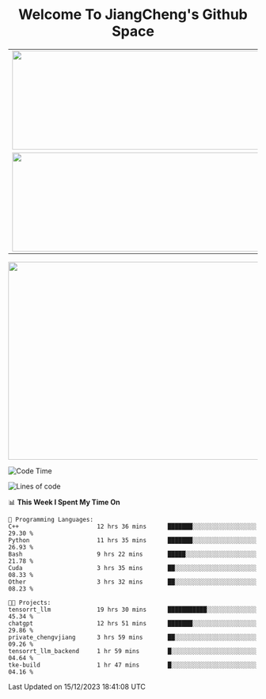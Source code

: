 <h1 align="center">Welcome To JiangCheng's Github Space</h1>

<table align="center" frame="void" rules="none" >
  <tr>
    <td>
      <div align="center"> <img height="200px" width="500px"  src="https://github-readme-stats.vercel.app/api?username=thisjiang&hide_title=true&hide_border=true&layout=compact&show_icons=trueline_height=21&text_color=000&icon_color=000&bg_color=0,ea6161,ffc64d,fffc4d,52fa5a&theme=graywhite" /> </div>
    </td>
    <td>
      <div align="center"> <img height="200px" width="500px" src="https://github-readme-stats.vercel.app/api/top-langs/?username=thisjiang&hide_title=true&hide_border=true&layout=compact&langs_count=6&text_color=000&icon_color=fff&bg_color=0,52fa5a,4dfcff,c64dff&theme=graywhite" /> </div>
    </td>
  </tr>
  <tr>
    <td>
      <div align="center"> <img height="200px" width="500px" src="https://github-readme-streak-stats.herokuapp.com/?user=thisjiang&hide_title=true&hide_border=true&layout=compact&langs_count=6" /> </div>
    </td>
    <td>
      <div align="center"> 
      <a href="https://github.com/" target="_blank"><img style="margin: 10px" src="https://profilinator.rishav.dev/skills-assets/git-scm-icon.svg" alt="Git" height="50" /></a>  
      <a href="https://www.linux.org/" target="_blank"><img style="margin: 10px" src="https://profilinator.rishav.dev/skills-assets/linux-original.svg" alt="Linux" height="50" /></a>  
      <a href="https://www.gnu.org/software/bash/" target="_blank"><img style="margin: 10px" src="https://profilinator.rishav.dev/skills-assets/gnu_bash-icon.svg" alt="Bash" height="50" /></a>  
      </div>
    </td>
  </tr>
</table>

<div align="center"> <img height="400px" width="1000px" src="https://github-readme-activity-graph.cyclic.app/graph?username=thisjiang&theme=react&hide_title=true&hide_border=true&layout=compact&langs_count=6" /> </div></td>

<!--START_SECTION:waka-->
![Code Time](http://img.shields.io/badge/Code%20Time-637%20hrs%2046%20mins-blue)

![Lines of code](https://img.shields.io/badge/From%20Hello%20World%20I%27ve%20Written-438.2%20thousand%20lines%20of%20code-blue)

📊 **This Week I Spent My Time On** 

```text
💬 Programming Languages: 
C++                      12 hrs 36 mins      ███████░░░░░░░░░░░░░░░░░░   29.30 % 
Python                   11 hrs 35 mins      ███████░░░░░░░░░░░░░░░░░░   26.93 % 
Bash                     9 hrs 22 mins       █████░░░░░░░░░░░░░░░░░░░░   21.78 % 
Cuda                     3 hrs 35 mins       ██░░░░░░░░░░░░░░░░░░░░░░░   08.33 % 
Other                    3 hrs 32 mins       ██░░░░░░░░░░░░░░░░░░░░░░░   08.23 % 

🐱‍💻 Projects: 
tensorrt_llm             19 hrs 30 mins      ███████████░░░░░░░░░░░░░░   45.34 % 
chatgpt                  12 hrs 51 mins      ███████░░░░░░░░░░░░░░░░░░   29.86 % 
private_chengvjiang      3 hrs 59 mins       ██░░░░░░░░░░░░░░░░░░░░░░░   09.26 % 
tensorrt_llm_backend     1 hr 59 mins        █░░░░░░░░░░░░░░░░░░░░░░░░   04.64 % 
tke-build                1 hr 47 mins        █░░░░░░░░░░░░░░░░░░░░░░░░   04.16 % 
```


 Last Updated on 15/12/2023 18:41:08 UTC
<!--END_SECTION:waka-->
